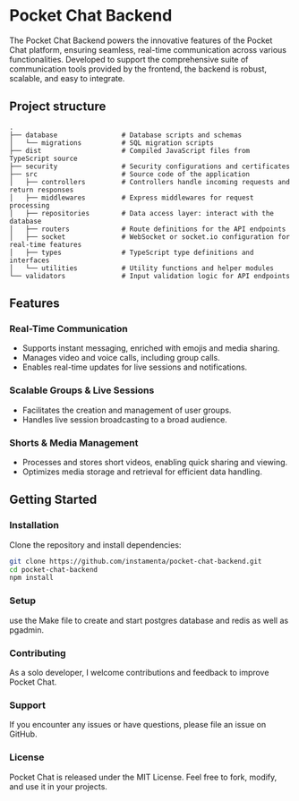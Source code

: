 # Pocket Chat Backend

The Pocket Chat Backend powers the innovative features of the Pocket Chat platform, ensuring seamless, real-time communication across various functionalities. Developed to support the comprehensive suite of communication tools provided by the frontend, the backend is robust, scalable, and easy to integrate.

## Project structure

```
.
├── database                # Database scripts and schemas
│   └── migrations          # SQL migration scripts
├── dist                    # Compiled JavaScript files from TypeScript source
├── security                # Security configurations and certificates
├── src                     # Source code of the application
│   ├── controllers         # Controllers handle incoming requests and return responses
│   ├── middlewares         # Express middlewares for request processing
│   ├── repositories        # Data access layer: interact with the database
│   ├── routers             # Route definitions for the API endpoints
│   ├── socket              # WebSocket or socket.io configuration for real-time features
│   ├── types               # TypeScript type definitions and interfaces
│   └── utilities           # Utility functions and helper modules
└── validators              # Input validation logic for API endpoints
```


## Features

### Real-Time Communication
- Supports instant messaging, enriched with emojis and media sharing.
- Manages video and voice calls, including group calls.
- Enables real-time updates for live sessions and notifications.

### Scalable Groups & Live Sessions
- Facilitates the creation and management of user groups.
- Handles live session broadcasting to a broad audience.

### Shorts & Media Management
- Processes and stores short videos, enabling quick sharing and viewing.
- Optimizes media storage and retrieval for efficient data handling.

## Getting Started

### Installation
Clone the repository and install dependencies:

```bash
git clone https://github.com/instamenta/pocket-chat-backend.git
cd pocket-chat-backend
npm install
```

### Setup
use the Make file to create and start postgres database and redis as well as pgadmin.

### Contributing
As a solo developer, I welcome contributions and feedback to improve Pocket Chat.

### Support
If you encounter any issues or have questions, please file an issue on GitHub.

### License
Pocket Chat is released under the MIT License. Feel free to fork, modify, and use it in your projects.
